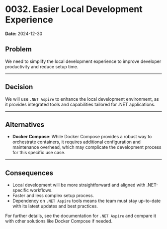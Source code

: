 # 0032. Easier Local Development Experience

**Date:** 2024-12-30

## Problem

We need to simplify the local development experience to improve developer productivity and reduce setup time.

---

## Decision

We will use `.NET Aspire` to enhance the local development environment, as it provides integrated tools and capabilities tailored for .NET applications.

---

## Alternatives

- **Docker Compose**: While Docker Compose provides a robust way to orchestrate containers, it requires additional configuration and maintenance overhead, which may complicate the development process for this specific use case.

---

## Consequences

- Local development will be more straightforward and aligned with .NET-specific workflows.
- Faster and less complex setup process.
- Dependency on `.NET Aspire` tools means the team must stay up-to-date with its latest updates and best practices.

For further details, see the documentation for `.NET Aspire` and compare it with other solutions like Docker Compose if needed.
